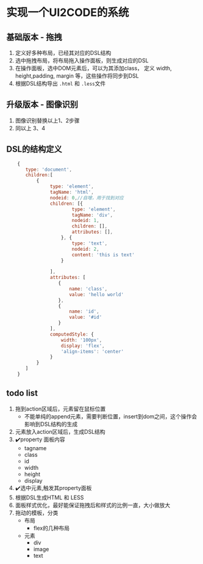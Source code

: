 # 实现一个UI2CODE的系统

## 基础版本 - 拖拽
1. 定义好多种布局，已经其对应的DSL结构
2. 选中拖拽布局，将布局拖入操作面板，则生成对应的DSL
3. 在操作面板，选中DOM元素后，可以为其添加class， 定义 width, height,padding, margin 等，这些操作将同步到DSL
4. 根据DSL结构导出 `.html` 和 `.less`文件

##  升级版本 - 图像识别
1. 图像识别替换以上1、2步骤
2. 同以上 3、4


## DSL的结构定义
```js
    {
       type: 'document',
       children:[
           {
                type: 'element',
                tagName: 'html',
                nodeid: 0,//自增，用于找到对应
                children: [{
                        type: 'element',
                        tagName: 'div',
                        nodeid: 1,
                        children: [],
                        attributes: [],
                    }, {
                        type: 'text',
                        nodeid: 2,
                        content: 'this is text'
                    }
                    
                ],
                attributes: [
                   {
                       name: 'class',
                       value: 'hello world'
                   },
                   {
                       name: 'id',
                       value: '#id'
                   }
                ],
                computedStyle: {
                    width: '100px',
                    display: 'flex',
                    'align-items': 'center'
                }
           }
       ]
    }
```


## todo list
1. 拖到action区域后，元素留在鼠标位置
    - 不能单纯的append元素，需要判断位置，insert到dom之间，这个操作会影响到DSL结构的生成
2. 元素放入action区域后，生成DSL结构
3. ✔️property 面板内容
    - tagname
    - class
    - id
    - width
    - height
    - display
4. ✔️选中元素,触发其property面板
5. 根据DSL生成HTML 和 LESS
6. 面板样式优化，最好能保证拖拽后和样式的比例一直，大小做放大
7. 拖动的模板，分类
    - 布局
        - flex的几种布局
    - 元素
        - div
        - image
        - text

